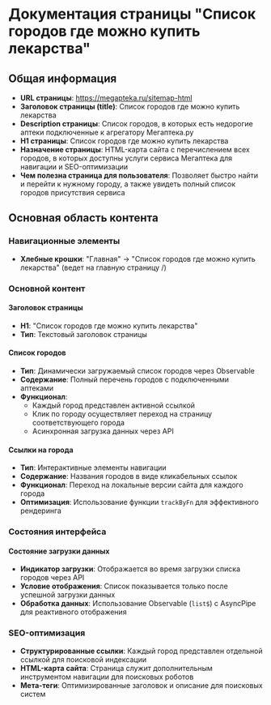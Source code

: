 # Документация страницы "Список городов где можно купить лекарства"

## Общая информация

- **URL страницы**: https://megapteka.ru/sitemap-html
- **Заголовок страницы (title)**: Список городов где можно купить лекарства
- **Description страницы**: Список городов, в которых есть недорогие аптеки подключенные к агрегатору Мегаптека.ру
- **H1 страницы**: Список городов где можно купить лекарства
- **Назначение страницы**: HTML-карта сайта с перечислением всех городов, в которых доступны услуги сервиса Мегаптека для навигации и SEO-оптимизации
- **Чем полезна страница для пользователя**: Позволяет быстро найти и перейти к нужному городу, а также увидеть полный список городов присутствия сервиса

## Основная область контента

### Навигационные элементы
- **Хлебные крошки**: "Главная" → "Список городов где можно купить лекарства" (ведет на главную страницу /)

### Основной контент

#### Заголовок страницы
- **H1**: "Список городов где можно купить лекарства"
- **Тип**: Текстовый заголовок страницы

#### Список городов
- **Тип**: Динамически загружаемый список городов через Observable
- **Содержание**: Полный перечень городов с подключенными аптеками
- **Функционал**: 
  - Каждый город представлен активной ссылкой
  - Клик по городу осуществляет переход на страницу соответствующего города
  - Асинхронная загрузка данных через API

#### Ссылки на города
- **Тип**: Интерактивные элементы навигации
- **Содержание**: Названия городов в виде кликабельных ссылок
- **Функционал**: Переход на локальные версии сайта для каждого города
- **Оптимизация**: Использование функции `trackByFn` для эффективного рендеринга

### Состояния интерфейса

#### Состояние загрузки данных
- **Индикатор загрузки**: Отображается во время загрузки списка городов через API
- **Условие отображения**: Список показывается только после успешной загрузки данных
- **Обработка данных**: Использование Observable (`list$`) с AsyncPipe для реактивного отображения

### SEO-оптимизация
- **Структурированные ссылки**: Каждый город представлен отдельной ссылкой для поисковой индексации
- **HTML-карта сайта**: Страница служит дополнительным инструментом навигации для поисковых роботов
- **Мета-теги**: Оптимизированные заголовок и описание для поисковых систем
